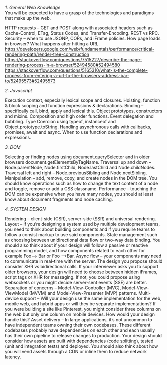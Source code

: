 *1. General Web Knowledge* <br>
You will be expected to have a grasp of the technologies and paradigms that make up the web.

HTTP requests – GET and POST along with associated headers such as Cache-Control, ETag, Status Codes, and Transfer-Encoding.
REST vs RPC.
Security – when to use JSONP, CORs, and iFrame policies.
How page loads in browser?
What happens after hitting a URL.
https://developers.google.com/web/fundamentals/performance/critical-rendering-path/render-tree-construction
https://stackoverflow.com/questions/7515227/describe-the-page-rendering-process-in-a-browser/52494580#52494580
https://stackoverflow.com/questions/5165310/what-is-the-complete-process-from-entering-a-url-to-the-browsers-address-bar-to/52495573#52495573


*2. Javascript*

Execution context, especially lexical scope and closures.
Hoisting, function & block scoping and function expressions & declarations.
Binding – specifically call, bind, apply and lexical this.
Object prototypes, constructors and mixins.
Composition and high order functions.
Event delegation and bubbling.
Type Coercion using typeof, instanceof and Object.prototype.toString.
Handling asynchronous calls with callbacks, promises, await and async.
When to use function declarations and expressions.

*3. DOM*

Selecting or finding nodes using document.querySelector and in older browsers document.getElementsByTagName.
Traversal up and down – Node.parentNode, Node.firstChild, Node.lastChild and Node.childNodes.
Traversal left and right – Node.previousSibling and Node.nextSibling.
Manipulation – add, remove, copy, and create nodes in the DOM tree. You should know operations such as how to change the text content of a node and toggle, remove or add a CSS classname.
Performance – touching the DOM can be expensive when you have many nodes, you should at least know about document fragments and node caching.

*4. SYSTEM DESIGN*

Rendering – client-side (CSR), server-side (SSR) and universal rendering.
Layout – if you’re designing a system used by multiple development teams, you need to think about building components and if you require teams to follow a consist markup to use said components.
State management such as choosing between unidirectional data flow or two-way data binding. You should also think about if your design will follow a passive or reactive programming model, and how components related to each other for example Foo–> Bar or Foo –>Bar.
Async flow – your components may need to communicate in real-time with the server. The design you propose should consider XHR vs bidirectional calls. If your interviewer asks you to support older browsers, your design will need to choose between hidden iFrames, script tags or XHR for messaging. If not, you could propose using websockets or you might decide server-sent events (SSE) are better.
Separation of concerns – Model-View-Controller (MVC), Model-View-ViewModel (MVVM) and Model-View-Presenter (MVP) patterns.
Multi-device support – Will your design use the same implementation for the web, mobile web, and hybrid apps or will they be separate implementations? If you were building a site like Pinterest, you might consider three columns on the web but only one column on mobile devices. How would your design handle this?
Asset delivery – In large applications, it’s not uncommon to have independent teams owning their own codebases. These different codebases probably have dependencies on each other and each usually has their own pipeline to release changes to production. Your design should consider how assets are built with dependencies (code splitting), tested (unit and integration tests) and deployed. You should also think about how you will vend assets through a CDN or inline them to reduce network latency.
